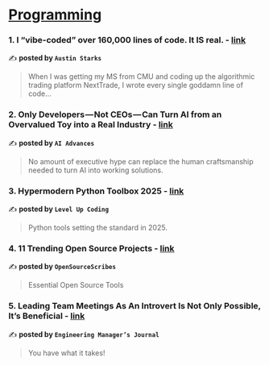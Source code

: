
<h1><a href=https://medium.com/tag/programming/recommended target="_blank" rel="noopener noreferrer">Programming</a></h1>
<h3>1. I “vibe-coded” over 160,000 lines of code. It IS real. - <a href="https://medium.com/@austin-starks/i-vibe-coded-an-entire-algorithmic-trading-platform-it-is-real-c8ee0addef57" target="_blank" rel="noopener noreferrer">link</a></h3>

✍️ **posted by `Austin Starks`**

<blockquote>When I was getting my MS from CMU and coding up the algorithmic trading platform NextTrade, I wrote every single goddamn line of code…</blockquote>

<h3>2. Only Developers — Not CEOs — Can Turn AI from an Overvalued Toy into a Real Industry - <a href="https://medium.com/ai-advances/only-developers-not-ceos-can-turn-ai-from-an-overvalued-toy-into-a-real-industry-c16b3c5e93cc" target="_blank" rel="noopener noreferrer">link</a></h3>

✍️ **posted by `AI Advances`**

<blockquote>No amount of executive hype can replace the human craftsmanship needed to turn AI into working solutions.</blockquote>

<h3>3. Hypermodern Python Toolbox 2025 - <a href="https://medium.com/gitconnected/hypermodern-python-toolbox-2025-c336a534adb0" target="_blank" rel="noopener noreferrer">link</a></h3>

✍️ **posted by `Level Up Coding`**

<blockquote>Python tools setting the standard in 2025.</blockquote>

<h3>4. 11 Trending Open Source Projects - <a href="https://medium.com/sourcescribes/11-trending-open-source-projects-73e1d7eaa39a" target="_blank" rel="noopener noreferrer">link</a></h3>

✍️ **posted by `OpenSourceScribes`**

<blockquote>Essential Open Source Tools</blockquote>

<h3>5. Leading Team Meetings As An Introvert Is Not Only Possible, It’s Beneficial - <a href="https://medium.com/engineering-managers-journal/leading-team-meetings-as-an-introvert-is-not-only-possible-its-beneficial-3b2adb485b62" target="_blank" rel="noopener noreferrer">link</a></h3>

✍️ **posted by `Engineering Manager’s Journal`**

<blockquote>You have what it takes!</blockquote>

